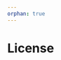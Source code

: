 ```yaml
---
orphan: true
---
```


# License

```{include} ../LICENSE

```
                                        